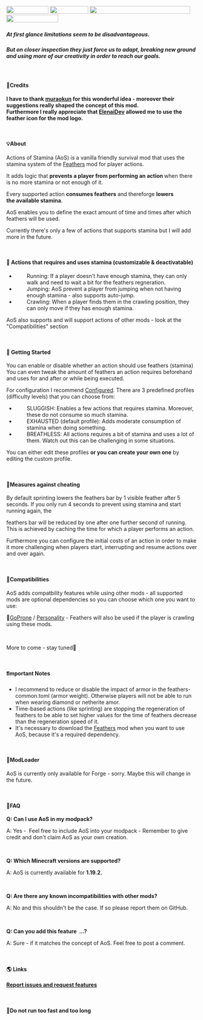 <p><img src="https://img.shields.io/badge/-ModLoader:%20Forge-lightgrey" alt="" width="111" height="20" /> <img src="https://img.shields.io/badge/-Minecraft%201.19.2-green" alt="" width="101" height="20" /> <img src="https://shields.io/badge/-More%20versions%20&amp;%20features%20are%20work%20in%20progress-informational" alt="" width="265" height="20" /> <img src="https://shields.io/badge/-Requires%20Feathers%20mod-critical" alt="" width="137" height="20" />&nbsp;</p>
<h5><strong>At first glance limitations seem to be disadvantageous. </strong></h5>
<h5><strong>But on closer inspection they just force us to adapt, breaking new ground and using more of our creativity in order to reach our goals.</strong></h5>
<p><span style="font-weight: 400;">&nbsp;</span></p>
<h4><b><strong>🌱Credits</strong></b></h4>
<p><b>I have to thank <a href="https://www.curseforge.com/members/muraokun/projects">muraokun</a>&nbsp;for this wonderful idea - moreover&nbsp;their suggestions really shaped the concept of this mod.<br />Furthermore I really appreciate that <a href="https://www.curseforge.com/members/elenaidev/followers">ElenaiDev</a>&nbsp;allowed me to use the feather icon for the mod logo.</b></p>
<p>&nbsp;</p>
<h4><b><strong>💡About</strong></b></h4>
<p><span style="font-weight: 400;">Actions of Stamina (AoS) is a vanilla friendly survival mod that uses the stamina system of the <a href="https://www.curseforge.com/minecraft/mc-mods/feathers/files">Feathers</a> mod for player actions.</span></p>
<p><span style="font-weight: 400;">It adds logic that&nbsp;<strong>prevents a player from performing an action&nbsp;</strong>when there is no more stamina&nbsp;or not enough of it.</span></p>
<p><span style="font-weight: 400;">Every supported action <strong>consumes feathers</strong>&nbsp;and thereforge <strong>lowers the&nbsp;available stamina</strong>.&nbsp;</span></p>
<p><span style="font-weight: 400;">AoS enables you to define the exact amount of time and times after which feathers will be used.</span></p>
<p><span style="font-weight: 400;">Currently there's only a few of actions that supports stamina but I will add more in the future.</span></p>
<p>&nbsp;</p>
<h4 class="LC20lb MBeuO DKV0Md">📜<strong> Actions that&nbsp;requires and uses stamina&nbsp;</strong>(customizable &amp; deactivatable)</h4>
<ul>
<li style="padding-left: 30px;">Running: If a player doesn't have enough stamina, they can only walk and need to wait a bit for the feathers regneration.</li>
<li style="padding-left: 30px;">Jumping: AoS prevent a player from jumping when not having enough stamina - also supports auto-jump.</li>
<li style="padding-left: 30px;">Crawling: When a player finds them in the crawling position, they can only move if they has enough stamina.</li>
</ul>
<p class="LC20lb MBeuO DKV0Md">AoS also supports and will support actions of other mods - look at the "Compatibilities" section</p>
<p>&nbsp;</p>
<h4 style="text-align: left;"><b>📖 <strong>Getting Started</strong></b></h4>
<p style="text-align: left;"><span style="font-weight: 400;">You can enable or disable whether an action should use feathers (stamina) You can even tweak the amount of feathers an action requires beforehand and uses for and after or while being executed.</span></p>
<p style="text-align: left;"><span style="font-weight: 400;">For configuration I recommend <a href="https://www.curseforge.com/minecraft/mc-mods/configured">Configured</a></span><span style="font-weight: 400;">. There are 3 predefined profiles (difficulty levels) that you can choose from</span><span style="font-weight: 400;">:</span></p>
<ul style="text-align: left;">
<li style="padding-left: 30px;">SLUGGISH: Enables a few actions that requires stamina. Moreover, these do not consume so much stamina.</li>
<li style="padding-left: 30px;">EXHAUSTED (default profile): Adds moderate consumption of stamina when doing something.</li>
<li style="padding-left: 30px;">BREATHLESS: All actions requires a bit of stamina and uses a lot of them. Watch out this can be challenging in some situations.</li>
</ul>
<p style="text-align: left;"><span style="font-weight: 400;">You can either edit these profiles&nbsp;<strong>or you can create your own one</strong> by editing the custom profile. </span></p>
<p style="text-align: left;">&nbsp;</p>
<h4 class="LC20lb MBeuO DKV0Md">👮<strong>Measures against cheating</strong></h4>
<p style="text-align: left;">By default sprinting lowers the feathers bar by 1 visible feather after 5 seconds. If you only run 4 seconds to prevent using stamina and start running again, the</p>
<p style="text-align: left;">feathers bar will be reduced by one after one further second of running. This is achieved by caching the time for which a player performs an action.</p>
<p style="text-align: left;">Furthermore you can configure the initial costs of an action in order to make it more challenging when players start, interrupting and resume actions over and over again.</p>
<p style="text-align: left;">&nbsp;</p>
<h4 class="LC20lb MBeuO DKV0Md" style="text-align: left;">🔌<strong>Compatibilities</strong></h4>
<p style="text-align: left;">AoS adds compatbility features while using other mods -&nbsp;all supported mods are optional&nbsp;dependencies so you can choose which one you want to use:</p>
<p class="LC20lb MBeuO DKV0Md" style="text-align: left;">🥷<a href="https://www.curseforge.com/minecraft/mc-mods/goprone">GoProne</a>&nbsp;/ <a href="https://www.curseforge.com/minecraft/mc-mods/personality">Personality</a> - Feathers will also be used if the player is crawling using these mods.</p>
<p class="LC20lb MBeuO DKV0Md" style="text-align: left;">&nbsp;</p>
<p class="LC20lb MBeuO DKV0Md" style="text-align: left;">More to come&nbsp;- stay tuned🔔</p>
<p style="text-align: left;">&nbsp;&nbsp;</p>
<h4 style="text-align: left;"><b>❗<strong>Important Notes</strong></b></h4>
<ul style="text-align: left;">
<li>I recommend to reduce or disable the impact of armor in the feathers-common.toml (armor weight). Otherwise players will not be able to run when wearing diamond or netherite amor.</li>
<li>Time-based actions (like sprinting) are stopping the regeneration of feathers to be able to set higher values for the time of feathers decrease than the regeneration speed of it.</li>
<li>It's necessary to download the <a href="https://www.curseforge.com/minecraft/mc-mods/feathers/files">Feathers</a> mod when you want to use AoS, because it's a required dependency.</li>
</ul>
<p style="text-align: left;">&nbsp;</p>
<h4 style="text-align: left;"><span style="font-weight: 400;">🔨</span><strong><b>ModLoader</b></strong></h4>
<p style="text-align: left;"><span style="font-weight: 400;">AoS is currently only available for Forge - sorry. Maybe this will change in the future.</span></p>
<p style="text-align: left;">&nbsp;</p>
<h4 style="text-align: left;"><b>📝<strong>FAQ</strong></b></h4>
<div class="spoiler" style="text-align: left;">
<p><strong><b>Q: Can I use AoS in my modpack?</b></strong></p>
<p><span style="font-weight: 400;">A: Yes -&nbsp; Feel free to include AoS into your modpack - Remember to give credit and don't claim AoS as your own creation.</span></p>
<p>&nbsp;</p>
<p><strong><b>Q: Which Minecraft versions are supported?</b></strong></p>
<p><span style="font-weight: 400;">A: AoS is currently available for </span><b>1.19.2.</b></p>
<p>&nbsp;</p>
<p><strong>Q: Are there any known incompatibilities with other mods?</strong></p>
<p>A: No and this shouldn't be the case. If so please report them on GitHub.</p>
<p>&nbsp;</p>
<p><strong><b>Q: Can you add this feature&nbsp; ...?</b></strong></p>
<p><span style="font-weight: 400;">A: Sure - if it matches the concept of AoS. Feel free to post a comment.</span></p>
</div>
<p style="text-align: left;">&nbsp;</p>
<h4 style="text-align: left;"><b>🌎 <strong>Links</strong></b></h4>
<p style="text-align: left;"><a href="https://github.com/CCr4ft3r/actions-of-stamina/issues"><b>Report issues and request features</b></a></p>
<p style="text-align: left;">&nbsp;</p>
<h4 class="LC20lb MBeuO DKV0Md"><strong>🏃Do not run too fast and too long</strong></h4>